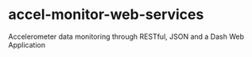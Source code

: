 # accel-monitor-web-services
Accelerometer data monitoring through RESTful, JSON and a Dash Web Application
